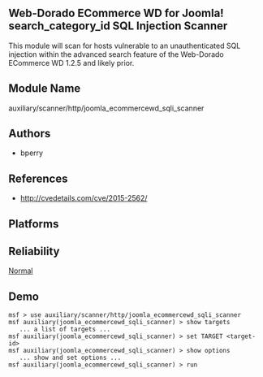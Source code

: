 ## Web-Dorado ECommerce WD for Joomla! search_category_id SQL Injection Scanner

This module will scan for hosts vulnerable to an 
unauthenticated SQL injection within the advanced search 
feature of the Web-Dorado ECommerce WD 1.2.5 and likely 
prior.


## Module Name
auxiliary/scanner/http/joomla_ecommercewd_sqli_scanner

## Authors
* bperry


## References
* http://cvedetails.com/cve/2015-2562/




## Platforms


## Reliability
[Normal](https://github.com/rapid7/metasploit-framework/wiki/Exploit-Ranking)

## Demo

```
msf > use auxiliary/scanner/http/joomla_ecommercewd_sqli_scanner
msf auxiliary(joomla_ecommercewd_sqli_scanner) > show targets
   ... a list of targets ...
msf auxiliary(joomla_ecommercewd_sqli_scanner) > set TARGET <target-id>
msf auxiliary(joomla_ecommercewd_sqli_scanner) > show options
   ... show and set options ...
msf auxiliary(joomla_ecommercewd_sqli_scanner) > run
```
    
    